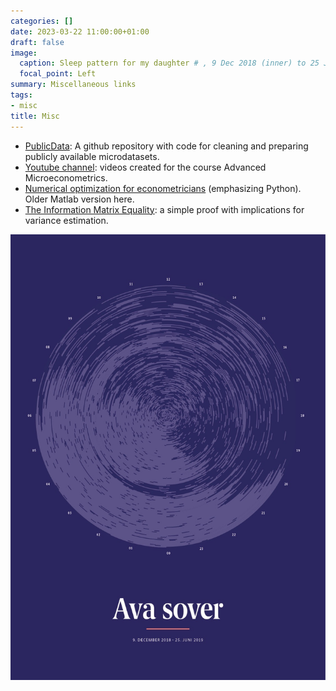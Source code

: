 ```yaml
---
categories: []
date: 2023-03-22 11:00:00+01:00
draft: false
image: 
  caption: Sleep pattern for my daughter # , 9 Dec 2018 (inner) to 25 Jun 2019 (outer)
  focal_point: Left
summary: Miscellaneous links
tags:
- misc
title: Misc
---
```


* [PublicData](github.com/AndersMunkN/PublicData): A github repository with code for cleaning and preparing publicly available microdatasets. 
* [Youtube channel](https://www.youtube.com/superpronker): videos created for the course Advanced Microeconometrics.
* [Numerical optimization for econometricians](/pdf/notes/noteOptimization.pdf) (emphasizing Python). Older Matlab version here.
* [The Information Matrix Equality](/pdf/notes/noteInformationMatrix.pdf): a simple proof with implications for variance estimation.

![Figure showing my daughters sleep pattern](Ava_sover.JPG "My daughters sleep pattern (9 Dec 2018 (inner) to 25 Jun 2019 (outer)")


<!-- Online course in Matlab programming available to UCPH students. -->
<!-- * The method of sieves: a very gentle introduction. -->